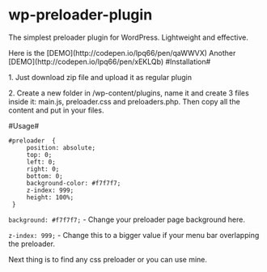 # wp-preloader-plugin
<p>The simplest preloader plugin for WordPress. Lightweight and effective.</p>
Here is the [DEMO](http://codepen.io/lpq66/pen/qaWWVX)
Another [DEMO](http://codepen.io/lpq66/pen/xEKLQb)
#Installation#
<p>1. Just download zip file and upload it as regular plugin<p>
<p>2. Create a new folder in /wp-content/plugins, name it and create 3 files inside it: main.js, preloader.css and preloaders.php. Then copy all the content and put in your files.</p>

#Usage#
```
#preloader  {
     position: absolute;
     top: 0;
     left: 0;
     right: 0;
     bottom: 0;
     background-color: #f7f7f7;
     z-index: 999;
     height: 100%;
 }

```
`background: #f7f7f7;`  - Change your preloader page background here.

`z-index: 999;` - Change this to a bigger value if your menu bar overlapping the preloader. 

Next thing is to find any css preloader or you can use mine.
